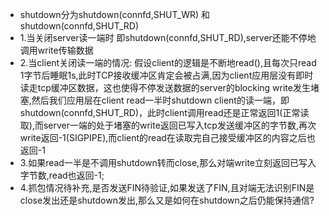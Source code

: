 * shutdown分为shutdown(connfd,SHUT_WR) 和 shutdown(connfd,SHUT_RD)
* 1.当关闭server读一端时 即shutdown(connfd,SHUT_RD),server还能不停地调用write传输数据
* 2.当client关闭读一端的情况: 假设client的逻辑是不断地read(),且每次只read 1字节后睡眠1s,此时TCP接收缓冲区肯定会被占满,因为client应用层没有即时读走tcp缓冲区数据，这也使得不停发送数据的server的blocking write发生堵塞,然后我们应用层在client read一半时shutdown client的读一端，即shutdown(connfd,SHUT_RD)，此时client调用read还是正常返回1(正常读取),而server一端的处于堵塞的write返回已写入tcp发送缓冲区的字节数,再次write返回-1(SIGPIPE),而client的read在读取完自己接受缓冲区的内容之后也返回-1
* 3.如果read一半是不调用shutdown转而close,那么对端write立刻返回已写入字节数,read也返回-1;
* 4.抓包情况待补充,是否发送FIN待验证,如果发送了FIN,且对端无法识别FIN是close发出还是shutdown发出,那么又是如何在shutdown之后仍能保持通信?

